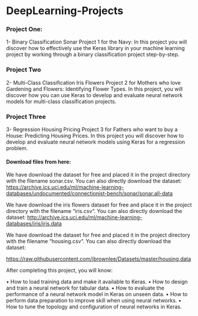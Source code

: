 # DeepLearning-Projects

### Project One:
1- Binary Classification Sonar Project 1 for the Navy:
In this project you will discover how to effectively use the Keras library in your machine learning project by working through a binary classification project step-by-step.

### Project Two
2- Multi-Class Classification Iris Flowers Project 2 for Mothers who love Gardening and Flowers: 
Identifying Flower Types.
In this project, you will discover how you can use Keras to develop and evaluate neural network models for multi-class classification projects.

### Project Three
3- Regression Housing Pricing Project 3 for Fathers who want to buy a House: 
Predicting Housing Prices.
In this project you will discover how to develop and evaluate neural network models using Keras for a regression problem.
#### Download files from here:

We have download the dataset for free and placed it in the project directory with the filename sonar.csv. You can also directly download the dataset:
https://archive.ics.uci.edu/ml/machine-learning-databases/undocumented/connectionist-bench/sonar/sonar.all-data


We have download the iris flowers dataset for free and place it in the project directory with the filename “iris.csv“. You can also directly download the dataset:
http://archive.ics.uci.edu/ml/machine-learning-databases/iris/iris.data 


We have download the dataset for free and placed it in the project directory with the filename “housing.csv“. You can also directly download the dataset:

https://raw.githubusercontent.com/jbrownlee/Datasets/master/housing.data 


After completing this project, you will know:

•	How to load training data and make it available to Keras.
•	How to design and train a neural network for tabular data.
•	How to evaluate the performance of a neural network model in Keras on unseen data.
•	How to perform data preparation to improve skill when using neural networks.
•	How to tune the topology and configuration of neural networks in Keras.
